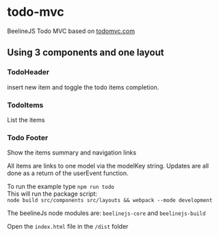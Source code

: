 # todo-mvc
BeelineJS Todo MVC based on [todomvc.com](https://todomvc.com)

## Using 3 components and one layout

### TodoHeader 
insert new item and toggle the todo items completion.

### TodoItems
List the items

### Todo Footer
Show the items summary and navigation links

All items are links to one model via the modelKey string.
Updates are all done as a return of the userEvent function.

To run the example type `npm run todo`  
This will run the package script:  
`node build src/components src/layouts && webpack --mode development`

The beelineJs node modules are:
`beelinejs-core` and
`beelinejs-build`

Open the `index.html` file in the `/dist` folder
